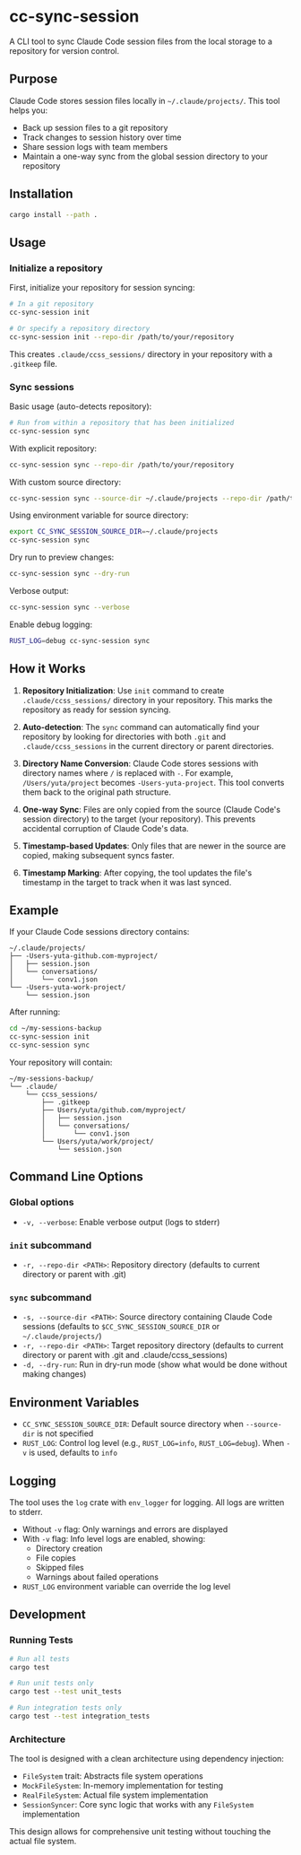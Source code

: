 # cc-sync-session

A CLI tool to sync Claude Code session files from the local storage to a repository for version control.

## Purpose

Claude Code stores session files locally in `~/.claude/projects/`. This tool helps you:
- Back up session files to a git repository
- Track changes to session history over time
- Share session logs with team members
- Maintain a one-way sync from the global session directory to your repository

## Installation

```bash
cargo install --path .
```

## Usage

### Initialize a repository

First, initialize your repository for session syncing:

```bash
# In a git repository
cc-sync-session init

# Or specify a repository directory
cc-sync-session init --repo-dir /path/to/your/repository
```

This creates `.claude/ccss_sessions/` directory in your repository with a `.gitkeep` file.

### Sync sessions

Basic usage (auto-detects repository):
```bash
# Run from within a repository that has been initialized
cc-sync-session sync
```

With explicit repository:
```bash
cc-sync-session sync --repo-dir /path/to/your/repository
```

With custom source directory:
```bash
cc-sync-session sync --source-dir ~/.claude/projects --repo-dir /path/to/your/repository
```

Using environment variable for source directory:
```bash
export CC_SYNC_SESSION_SOURCE_DIR=~/.claude/projects
cc-sync-session sync
```

Dry run to preview changes:
```bash
cc-sync-session sync --dry-run
```

Verbose output:
```bash
cc-sync-session sync --verbose
```

Enable debug logging:
```bash
RUST_LOG=debug cc-sync-session sync
```

## How it Works

1. **Repository Initialization**: Use `init` command to create `.claude/ccss_sessions/` directory in your repository. This marks the repository as ready for session syncing.

2. **Auto-detection**: The `sync` command can automatically find your repository by looking for directories with both `.git` and `.claude/ccss_sessions` in the current directory or parent directories.

3. **Directory Name Conversion**: Claude Code stores sessions with directory names where `/` is replaced with `-`. For example, `/Users/yuta/project` becomes `-Users-yuta-project`. This tool converts them back to the original path structure.

4. **One-way Sync**: Files are only copied from the source (Claude Code's session directory) to the target (your repository). This prevents accidental corruption of Claude Code's data.

5. **Timestamp-based Updates**: Only files that are newer in the source are copied, making subsequent syncs faster.

6. **Timestamp Marking**: After copying, the tool updates the file's timestamp in the target to track when it was last synced.

## Example

If your Claude Code sessions directory contains:
```
~/.claude/projects/
├── -Users-yuta-github.com-myproject/
│   ├── session.json
│   └── conversations/
│       └── conv1.json
└── -Users-yuta-work-project/
    └── session.json
```

After running:
```bash
cd ~/my-sessions-backup
cc-sync-session init
cc-sync-session sync
```

Your repository will contain:
```
~/my-sessions-backup/
└── .claude/
    └── ccss_sessions/
        ├── .gitkeep
        ├── Users/yuta/github.com/myproject/
        │   ├── session.json
        │   └── conversations/
        │       └── conv1.json
        └── Users/yuta/work/project/
            └── session.json
```

## Command Line Options

### Global options
- `-v, --verbose`: Enable verbose output (logs to stderr)

### `init` subcommand
- `-r, --repo-dir <PATH>`: Repository directory (defaults to current directory or parent with .git)

### `sync` subcommand
- `-s, --source-dir <PATH>`: Source directory containing Claude Code sessions (defaults to `$CC_SYNC_SESSION_SOURCE_DIR` or `~/.claude/projects/`)
- `-r, --repo-dir <PATH>`: Target repository directory (defaults to current directory or parent with .git and .claude/ccss_sessions)
- `-d, --dry-run`: Run in dry-run mode (show what would be done without making changes)

## Environment Variables

- `CC_SYNC_SESSION_SOURCE_DIR`: Default source directory when `--source-dir` is not specified
- `RUST_LOG`: Control log level (e.g., `RUST_LOG=info`, `RUST_LOG=debug`). When `-v` is used, defaults to `info`

## Logging

The tool uses the `log` crate with `env_logger` for logging. All logs are written to stderr.

- Without `-v` flag: Only warnings and errors are displayed
- With `-v` flag: Info level logs are enabled, showing:
  - Directory creation
  - File copies
  - Skipped files
  - Warnings about failed operations
- `RUST_LOG` environment variable can override the log level

## Development

### Running Tests

```bash
# Run all tests
cargo test

# Run unit tests only
cargo test --test unit_tests

# Run integration tests only
cargo test --test integration_tests
```

### Architecture

The tool is designed with a clean architecture using dependency injection:

- `FileSystem` trait: Abstracts file system operations
- `MockFileSystem`: In-memory implementation for testing
- `RealFileSystem`: Actual file system implementation
- `SessionSyncer`: Core sync logic that works with any `FileSystem` implementation

This design allows for comprehensive unit testing without touching the actual file system.